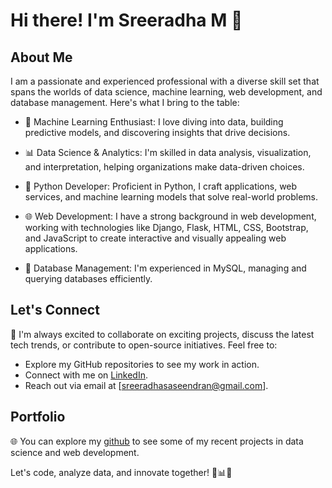 # Hi there! I'm Sreeradha M 👋

## About Me

I am a passionate and experienced professional with a diverse skill set that spans the worlds of data science, machine learning, web development, and database management. Here's what I bring to the table:

- 🤖 Machine Learning Enthusiast: I love diving into data, building predictive models, and discovering insights that drive decisions.

- 📊 Data Science & Analytics: I'm skilled in data analysis, visualization, and interpretation, helping organizations make data-driven choices.

- 🐍 Python Developer: Proficient in Python, I craft applications, web services, and machine learning models that solve real-world problems.

- 🌐 Web Development: I have a strong background in web development, working with technologies like Django, Flask, HTML, CSS, Bootstrap, and JavaScript to create interactive and visually appealing web applications.

- 🧮 Database Management: I'm experienced in MySQL, managing and querying databases efficiently.

## Let's Connect

🚀 I'm always excited to collaborate on exciting projects, discuss the latest tech trends, or contribute to open-source initiatives. Feel free to:

- Explore my GitHub repositories to see my work in action.
- Connect with me on [LinkedIn](https://www.linkedin.com/in/sreeradha-m/).
- Reach out via email at [sreeradhasaseendran@gmail.com].

## Portfolio

🌐 You can explore my [github](https://github.com/sreeradham) to see some of my recent projects in data science and web development.

Let's code, analyze data, and innovate together! 🚀📊🐍
